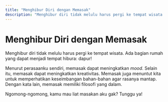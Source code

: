 ```yaml
---
title: "Menghibur Diri dengan Memasak"
description: "Menghibur diri tidak melulu harus pergi ke tempat wisata. Ada bagian rumah yang dapat menjadi tempat hibura: dapur!"
---
```

# Menghibur Diri dengan Memasak

Menghibur diri tidak melulu harus pergi ke tempat wisata. Ada bagian rumah yang dapat menjadi tempat hibura: dapur!

Menurut perasaanku sendiri, memasak dapat meningkatkan _mood_. Selain itu, memasak dapat meningkatkan kreativitas. Memasak juga menuntut kita untuk memperhatikan keseimbangan bahan-bahan agar rasanya mantap. Dengan kata lain, memasak memiliki filosofi yang dalam.

Ngomong-ngomong, kamu mau liat masakan aku gak? Tunggu ya!
